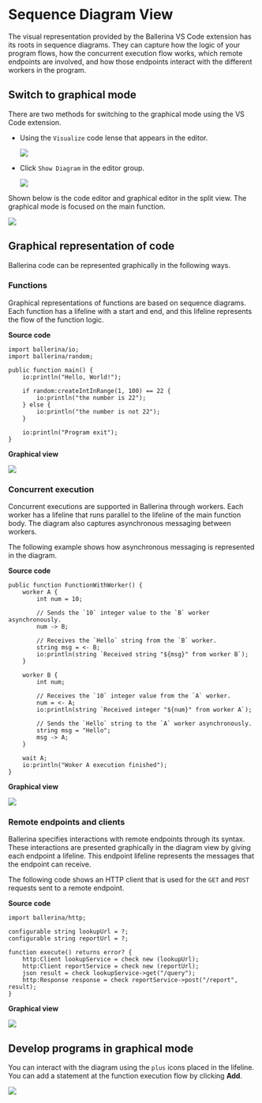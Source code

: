 # Sequence Diagram View

The visual representation provided by the Ballerina VS Code extension has its roots in sequence diagrams. They can capture how the logic of your program flows, how the concurrent execution flow works, which remote endpoints are involved, and how those endpoints interact with the different workers in the program.

## Switch to graphical mode

There are two methods for switching to the graphical mode using the VS Code extension.

-   Using the `Visualize` code lense that appears in the editor.
    
    <img src="../../img/visual-programming/sequence-diagram-view/visualize-code-block.png" class="cInlineImage-full"/>

-   Click `Show Diagram` in the editor group.
    
    <img src="https://wso2.com/ballerina/vscode/docs/img/visual-programming/sequence-diagram-view/editor-group-button.png" class="cInlineImage-full"/>

Shown below is the code editor and graphical editor in the split view. The graphical mode is focused on the main function.

<img src="https://wso2.com/ballerina/vscode/docs/img/visual-programming/sequence-diagram-view/graphical-view.png" class="cInlineImage-full"/>

## Graphical representation of code

Ballerina code can be represented graphically in the following ways.

### Functions

Graphical representations of functions are based on sequence diagrams. Each function has a lifeline with a start and end, and this lifeline represents the flow of the function logic. 

**Source code**

```ballerina
import ballerina/io;
import ballerina/random;

public function main() {
    io:println("Hello, World!");

    if random:createIntInRange(1, 100) == 22 {
        io:println("the number is 22");
    } else {
        io:println("the number is not 22");
    }

    io:println("Program exit");
}
```

**Graphical view**
    
<img src="https://wso2.com/ballerina/vscode/docs/img/visual-programming/sequence-diagram-view/function-sequence-diagram.png" class="cInlineImage-full"/>

### Concurrent execution

Concurrent executions are supported in Ballerina through workers. Each worker has a lifeline that runs parallel to 
the lifeline of the main function body. The diagram also captures asynchronous messaging between workers.

The following example shows how asynchronous messaging is represented in the diagram.

**Source code**

```ballerina
public function FunctionWithWorker() {
    worker A {
        int num = 10;

        // Sends the `10` integer value to the `B` worker asynchronously.
        num -> B;

        // Receives the `Hello` string from the `B` worker.
        string msg = <- B;
        io:println(string `Received string "${msg}" from worker B`);
    }

    worker B {
        int num;

        // Receives the `10` integer value from the `A` worker.
        num = <- A;
        io:println(string `Received integer "${num}" from worker A`);

        // Sends the `Hello` string to the `A` worker asynchronously.
        string msg = "Hello";
        msg -> A;
    }

    wait A;
    io:println("Woker A execution finished");
}
```

**Graphical view**

<img src="https://wso2.com/ballerina/vscode/docs/img/visual-programming/sequence-diagram-view/worker_sample.png" class="cInlineImage-full"/>

### Remote endpoints and clients

Ballerina specifies interactions with remote endpoints through its syntax. These interactions are presented graphically in the diagram view by giving each endpoint a lifeline. This endpoint lifeline represents the messages that the endpoint can receive.

The following code shows an HTTP client that is used for the `GET` and `POST` requests sent to a remote endpoint.

**Source code**

```ballerina
import ballerina/http;

configurable string lookupUrl = ?;
configurable string reportUrl = ?;

function execute() returns error? {
    http:Client lookupService = check new (lookupUrl);
    http:Client reportService = check new (reportUrl);
    json result = check lookupService->get("/query");
    http:Response response = check reportService->post("/report", result);
}
```

**Graphical view**

<img src="https://wso2.com/ballerina/vscode/docs/img/visual-programming/sequence-diagram-view/client-code-representations.png" class="cInlineImage-full"/>

## Develop programs in graphical mode

You can interact with the diagram using the `plus` icons placed in the lifeline. You can add a statement at the 
function execution flow by clicking **Add**.

<img src="https://wso2.com/ballerina/vscode/docs/img/visual-programming/sequence-diagram-view/diagram-interaction.gif" class="cInlineImage-full"/>
